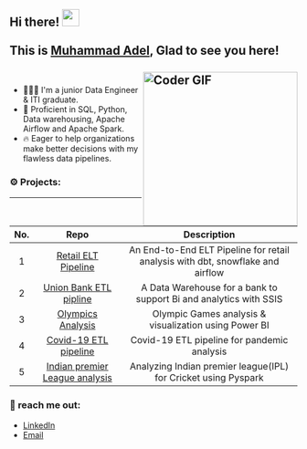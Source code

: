 <h2 align="left">
 <abc>
  <br>Hi there! <img src="https://user-images.githubusercontent.com/42378118/110234147-e3259600-7f4e-11eb-95be-0c4047144dea.gif" width="30"><br>
  <br> This is <a href="https://www.linkedin.com/in/3adiola/" target="_blank">Muhammad Adel</a>, Glad to see you here! <br>
  <br>
    <img align="right" src="https://media.giphy.com/media/SWoSkN6DxTszqIKEqv/giphy.gif" alt="Coder GIF" width="270">
 </abc>

### 
- 👨🏻‍💻 I'm a junior Data Engineer & ITI graduate.
- 🧠 Proficient in SQL, Python, Data warehousing, Apache Airflow and Apache Spark.
- 🔥 Eager to help organizations make better decisions with my flawless data pipelines.

### ⚙️ Projects:
--------
| No. | Repo | Description
| :--: | :--: | :--: |
| 1 | [Retail ELT Pipeline](https://github.com/muhammadaadel/Retail-ELT-dbt-snowflake) | An End-to-End ELT Pipeline for retail analysis with dbt, snowflake and airflow|
| 2 | [Union Bank ETL pipline](https://github.com/muhammadaadel/Banking-ETL-Analytics-Pipeline-SSIS) | A Data Warehouse for a bank to support Bi and analytics with SSIS|
| 3 | [Olympics Analysis](https://github.com/muhammadaadel/olympics-analysis-and-visualiztion) | Olympic Games analysis & visualization using Power BI |
| 4 | [Covid-19 ETL pipeline](https://github.com/muhammadaadel/Covid-19-analysis-pipeline) | Covid-19 ETL pipeline for pandemic analysis |
| 5 | [Indian premier League analysis](https://github.com/muhammadaadel/IPL-Analytics-Pipeline-Spark) | Analyzing Indian premier league(IPL) for Cricket using Pyspark|

### 📩 reach me out:
- [LinkedIn](https://www.linkedin.com/in/3adiola/)
- [Email](mailto:muhammad.aadel97@gmail.com)


